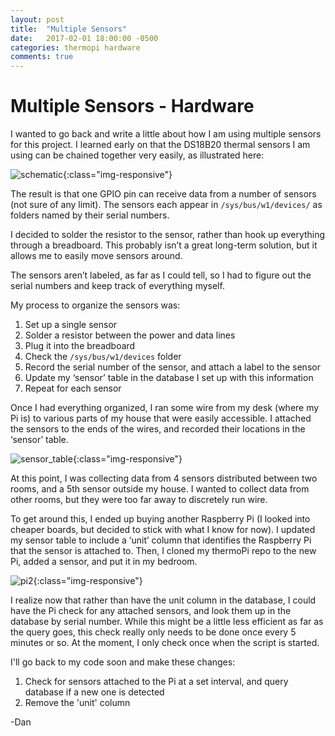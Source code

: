 ```yaml
---
layout: post
title:  "Multiple Sensors"
date:   2017-02-01 18:00:00 -0500
categories: thermopi hardware
comments: true
---
```

<!--more-->
# Multiple Sensors - Hardware

I wanted to go back and write a little about how I am using multiple sensors for this project. I learned early on that the DS18B20 thermal sensors I am using can be chained together very easily, as illustrated here:

![schematic]({{site.url}}/assets/2017-02-01-multiple-sensors/schematic.png){:class="img-responsive"}

The result is that one GPIO pin can receive data from a number of sensors (not sure of any limit). The sensors each appear in `/sys/bus/w1/devices/` as folders named by their serial numbers.

I decided to solder the resistor to the sensor, rather than hook up everything through a breadboard. This probably isn’t a great long-term solution, but it allows me to easily move sensors around.

The sensors aren’t labeled, as far as I could tell, so I had to figure out the serial numbers and keep track of everything myself. 

My process to organize the sensors was:

1. Set up a single sensor
1. Solder a resistor between the power and data lines
1. Plug it into the breadboard
1. Check the `/sys/bus/w1/devices` folder 
1. Record the serial number of the sensor, and attach a label to the sensor
1. Update my ‘sensor’ table in the database I set up with this information
1. Repeat for each sensor

Once I had everything organized, I ran some wire from my desk (where my Pi is) to various parts of my house that were easily accessible. I attached the sensors to the ends of the wires, and recorded their locations in the ‘sensor’ table.

![sensor_table]({{site.url}}/assets/2017-02-01-multiple-sensors/sensor_table.png){:class="img-responsive"}

At this point, I was collecting data from 4 sensors distributed between two rooms, and a 5th sensor outside my house. I wanted to collect data from other rooms, but they were too far away to discretely run wire. 

To get around this, I ended up buying another Raspberry Pi (I looked into cheaper boards, but decided to stick with what I know for now). I updated my sensor table to include a ‘unit’ column that identifies the Raspberry Pi that the sensor is attached to. Then, I cloned my thermoPi repo to the new Pi, added a sensor, and put it in my bedroom.

![pi2]({{site.url}}/assets/2017-02-01-multiple-sensors/pi2.png){:class="img-responsive"}

I realize now that rather than have the unit column in the database, I could have the Pi check for any attached sensors, and look them up in the database by serial number. While this might be a little less efficient as far as the query goes, this check really only needs to be done once every 5 minutes or so. At the moment, I only check once when the script is started.

I'll go back to my code soon and make these changes:

1. Check for sensors attached to the Pi at a set interval, and query database if a new one is detected
1. Remove the 'unit' column

-Dan

